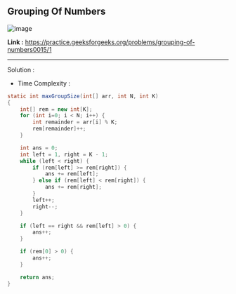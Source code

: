 ## Grouping Of Numbers 

![image](https://user-images.githubusercontent.com/23376002/200132941-5ae5d7ef-b77d-4f57-911e-256391011cf9.png)


**Link :** https://practice.geeksforgeeks.org/problems/grouping-of-numbers0015/1

--------------------------------------------------------------------------------------------------------------------------------------------------------

Solution :

- Time Complexity :


```java
static int maxGroupSize(int[] arr, int N, int K) 
{
    int[] rem = new int[K];
    for (int i=0; i < N; i++) {
        int remainder = arr[i] % K;
        rem[remainder]++;
    }

    int ans = 0;
    int left = 1, right = K - 1;
    while (left < right) {
        if (rem[left] >= rem[right]) {
            ans += rem[left];
        } else if (rem[left] < rem[right]) {
            ans += rem[right];
        }
        left++;
        right--;
    }

    if (left == right && rem[left] > 0) {
        ans++;
    }

    if (rem[0] > 0) {
        ans++;
    }

    return ans;
}


```

